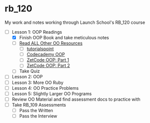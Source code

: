 # rb_120
My work and notes working through Launch School's RB_120 course

- [ ] Lesson 1: OOP Readings
  - [x] Finish OOP Book and take meticulous notes
  - [ ] [Read ALL Other OO Resources](./extra_resources/)
    - [ ] [tutorialspoint](http://www.tutorialspoint.com/ruby/ruby_object_oriented.htm)
    - [ ] [Codecademy OOP](https://www.codecademy.com/learn/learn-ruby)
    - [ ] [ZetCode OOP: Part 1](https://zetcode.com/lang/rubytutorial/oop/)
    - [ ] [ZetCode OOP: Part 2](https://zetcode.com/lang/rubytutorial/oop2/)
  - [ ] Take Quiz
- [ ] Lesson 2: OOP
- [ ] Lesson 3: More OO Ruby
- [ ] Lesson 4: OO Practice Problems
- [ ] Lesson 5: Slightly Larger OO Programs
- [ ] Review OO Material and find assessment docs to practice with
- [ ] Take RB_109 Assessments
  - [ ] Pass the Written
  - [ ] Pass the Interview

